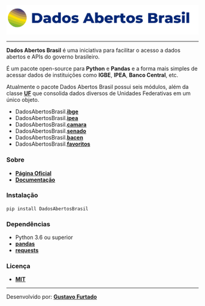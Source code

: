 <div align="center">
  <img src="https://raw.githubusercontent.com/GusFurtado/DadosAbertosBrasil/master/assets/logo.png"><br>
</div>

---

**Dados Abertos Brasil** é uma iniciativa para facilitar o acesso a dados abertos e APIs do governo brasileiro.

É um pacote open-source para **Python** e **Pandas** e a forma mais simples de acessar dados de instituições como **IGBE**, **IPEA**, **Banco Central**, etc.

Atualmente o pacote Dados Abertos Brasil possui seis módulos, além da classe **[UF](https://www.gustavofurtado.com/DadosAbertosBrasil/uf.html)** que consolida dados diversos de Unidades Federativas em um único objeto.

- DadosAbertosBrasil.**[ibge](https://www.gustavofurtado.com/DadosAbertosBrasil/ibge.html)**
- DadosAbertosBrasil.**[ipea](https://www.gustavofurtado.com/DadosAbertosBrasil/ipea.html)**
- DadosAbertosBrasil.**[camara](https://www.gustavofurtado.com/DadosAbertosBrasil/camara.html)**
- DadosAbertosBrasil.**[senado](https://www.gustavofurtado.com/DadosAbertosBrasil/senado.html)**
- DadosAbertosBrasil.**[bacen](https://www.gustavofurtado.com/DadosAbertosBrasil/bacen.html)**
- DadosAbertosBrasil.**[favoritos](https://www.gustavofurtado.com/DadosAbertosBrasil/favoritos.html)**


### Sobre
- **[Página Oficial](https://www.gustavofurtado.com/dab.html)**
- **[Documentação](https://www.gustavofurtado.com/DadosAbertosBrasil.html)**

### Instalação
```
pip install DadosAbertosBrasil
```

### Dependências
- Python 3.6 ou superior
- **[pandas](https://pandas.pydata.org/)**
- **[requests](https://requests.readthedocs.io/en/master/)**

### Licença
- **[MIT](LICENSE)**

---

Desenvolvido por: **[Gustavo Furtado](https://www.gustavofurtado.com/)**
